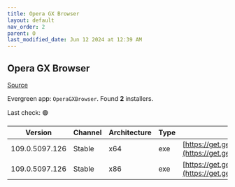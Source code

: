 ```yaml
---
title: Opera GX Browser
layout: default
nav_order: 2
parent: O
last_modified_date: Jun 12 2024 at 12:39 AM
---
```


## Opera GX Browser

[Source](https://www.opera.com/gx)

Evergreen app: `OperaGXBrowser`. Found **2** installers.

Last check: 🟢

| Version        | Channel | Architecture | Type | URI                                                                                                                                                                                                |
| -------------- | ------- | ------------ | ---- | -------------------------------------------------------------------------------------------------------------------------------------------------------------------------------------------------- |
| 109.0.5097.126 | Stable  | x64          | exe  | [https://get.geo.opera.com/pub/opera_gx/109.0.5097.126/win/Opera_GX_109.0.5097.126_Setup_x64.exe](https://get.geo.opera.com/pub/opera_gx/109.0.5097.126/win/Opera_GX_109.0.5097.126_Setup_x64.exe) |
| 109.0.5097.126 | Stable  | x86          | exe  | [https://get.geo.opera.com/pub/opera_gx/109.0.5097.126/win/Opera_GX_109.0.5097.126_Setup.exe](https://get.geo.opera.com/pub/opera_gx/109.0.5097.126/win/Opera_GX_109.0.5097.126_Setup.exe)         |
